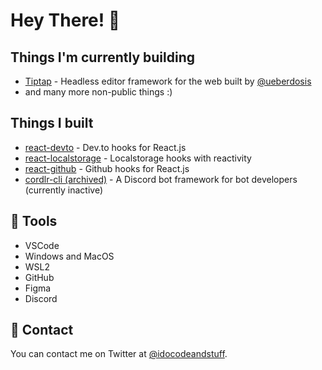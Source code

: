 # Hey There! 🤘

## Things I'm currently building
* [Tiptap](https://github.com/ueberdosis/tiptap) - Headless editor framework for the web built by [@ueberdosis](https://github.com/ueberdosis)
* and many more non-public things :)

## Things I built
* [react-devto](https://github.com/bdbch/react-devto) - Dev.to hooks for React.js
* [react-localstorage](https://github.com/bdbch/react-localstorage) - Localstorage hooks with reactivity
* [react-github](https://github.com/bdbch/react-github) - Github hooks for React.js
* [cordlr-cli (archived)](https://github.com/bdbch/cordlr-cli) - A Discord bot framework for bot developers (currently inactive)

## 🔨 Tools
  * VSCode
  * Windows and MacOS
  * WSL2
  * GitHub
  * Figma
  * Discord
  
## 📝 Contact

You can contact me on Twitter at [@idocodeandstuff](https://twitter.com/idocodeandstuff).
